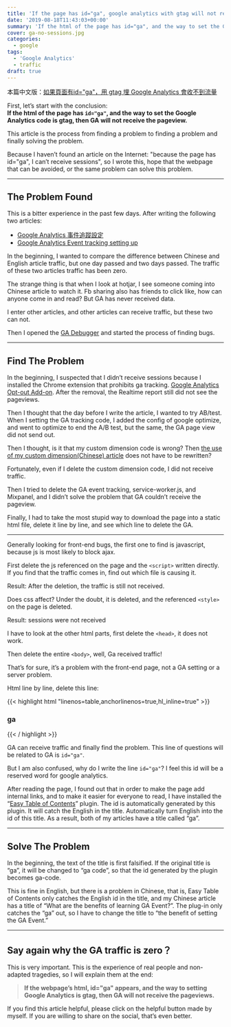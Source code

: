 ```yaml
---
title: 'If the page has id="ga", google analytics with gtag will not receive sessions.'
date: '2019-08-18T11:43:03+00:00'
summary: 'If the html of the page has id="ga", and the way to set the Google Analytics code is gtag, then GA will not receive the pageview.'
cover: ga-no-sessions.jpg
categories:
  - google
tags:
  - 'Google Analytics'
  - traffic
draft: true
---
```


本篇中文版：[如果頁面有id="ga"，用 gtag 埋 Google Analytics 會收不到流量](https://letswrite.tw/ga-no-sessions/)

First, let’s start with the conclusion:   
**If the html of the page has `id="ga"`, and the way to set the Google Analytics code is gtag, then GA will not receive the pageview.**

This article is the process from finding a problem to finding a problem and finally solving the problem.

Because I haven’t found an article on the Internet: "because the page has id="ga", I can’t receive sessions", so I wrote this, hope that the webpage that can be avoided, or the same problem can solve this problem.

---

## The Problem Found

This is a bitter experience in the past few days. After writing the following two articles:

- [Google Analytics 事件追蹤設定](https://letswrite.tw/ga-event/)
- [Google Analytics Event tracking setting up](https://letswrite.tw/ga-event-en/)

In the beginning, I wanted to compare the difference between Chinese and English article traffic, but one day passed and two days passed. The traffic of these two articles traffic has been zero.

The strange thing is that when I look at hotjar, I see someone coming into Chinese article to watch it. Fb sharing also has friends to click like, how can anyone come in and read? But GA has never received data.

I enter other articles, and other articles can receive traffic, but these two can not.

Then I opened the [GA Debugger](https://letswrite.tw/google-analytics-debugger/) and started the process of finding bugs.

- - - - - -

## Find The Problem

In the beginning, I suspected that I didn’t receive sessions because I installed the Chrome extension that prohibits ga tracking. [Google Analytics Opt-out Add-on](https://chrome.google.com/webstore/detail/google-analytics-opt-out/fllaojicojecljbmefodhfapmkghcbnh?hl=en). After the removal, the Realtime report still did not see the pageviews.

Then I thought that the day before I write the article, I wanted to try AB/test. When I setting the GA tracking code, I added the config of google optimize, and went to optimize to end the A/B test, but the same, the GA page view did not send out.

Then I thought, is it that my custom dimension code is wrong? Then [the use of my custom dimension(Chinese) article](https://letswrite.tw/ga-custom-dimension/) does not have to be rewritten?

Fortunately, even if I delete the custom dimension code, I did not receive traffic.

Then I tried to delete the GA event tracking, service-worker.js, and Mixpanel, and I didn’t solve the problem that GA couldn’t receive the pageview.

Finally, I had to take the most stupid way to download the page into a static html file, delete it line by line, and see which line to delete the GA.

---

Generally looking for front-end bugs, the first one to find is javascript, because js is most likely to block ajax.

First delete the js referenced on the page and the `<script>` written directly. If you find that the traffic comes in, find out which file is causing it.

Result: After the deletion, the traffic is still not received.

Does css affect? Under the doubt, it is deleted, and the referenced `<style>` on the page is deleted.

Result: sessions were not received

I have to look at the other html parts, first delete the `<head>`, it does not work.

Then delete the entire `<body>`, well, Ga received traffic!

That’s for sure, it’s a problem with the front-end page, not a GA setting or a server problem.

Html line by line, delete this line:

{{< highlight html "linenos=table,anchorlinenos=true,hl_inline=true" >}}
<h3>
  <span class="ez-toc-section" id="ga" tabindex="-1">ga</span>
</h3>
{{< / highlight >}}

GA can receive traffic and finally find the problem. This line of questions will be related to GA is `id="ga"`.

But I am also confused, why do I write the line `id="ga"`? I feel this id will be a reserved word for google analytics.

After reading the page, I found out that in order to make the page add internal links, and to make it easier for everyone to read, I have installed the “[Easy Table of Contents](https://tw.wordpress.org/plugins/easy-table-of-contents/)” plugin. The id is automatically generated by this plugin. It will catch the English in the title. Automatically turn English into the id of this title. As a result, both of my articles have a title called “ga”.

- - - - - -

## Solve The Problem

In the beginning, the text of the title is first falsified. If the original title is “ga”, it will be changed to “ga code”, so that the id generated by the plugin becomes ga-code.

This is fine in English, but there is a problem in Chinese, that is, Easy Table of Contents only catches the English id in the title, and my Chinese article has a title of “What are the benefits of learning GA Event?”. The plug-in only catches the “ga” out, so I have to change the title to “the benefit of setting the GA Event.”

- - - - - -

## Say again why the GA traffic is zero？

This is very important. This is the experience of real people and non-adapted tragedies, so I will explain them at the end:

> **If the webpage’s html, id="ga" appears, and the way to setting Google Analytics is gtag, then GA will not receive the pageviews.**

If you find this article helpful, please click on the helpful button made by myself. If you are willing to share on the social, that’s even better.
